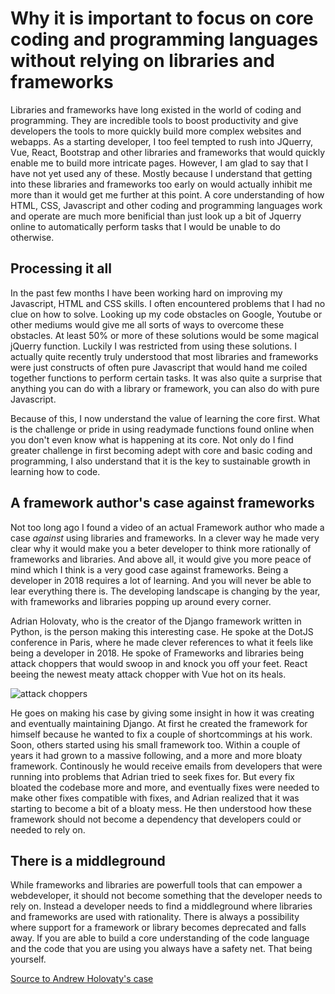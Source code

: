 # Why it is important to focus on core coding and programming languages without relying on libraries and frameworks

Libraries and frameworks have long existed in the world of coding and programming. They are incredible tools to boost productivity and give developers the tools to more quickly build more complex websites and webapps. As a starting developer, I too feel tempted to rush into JQuerry, Vue, React, Bootstrap and other libraries and frameworks that would quickly enable me to build more intricate pages. However, I am glad to say that I have not yet used any of these. Mostly because I understand that getting into these libraries and frameworks too early on would actually inhibit me more than it would get me further at this point. A core understanding of how HTML, CSS, Javascript and other coding and programming languages work and operate are much more benificial than just look up a bit of Jquerry online to automatically perform tasks that I would be unable to do otherwise.

## Processing it all

In the past few months I have been working hard on improving my Javascript, HTML and CSS skills. I often encountered problems that I had no clue on how to solve. Looking up my code obstacles on Google, Youtube or other mediums would give me all sorts of ways to overcome these obstacles. At least 50% or more of these solutions would be some magical jQuerry function. Luckily I was restricted from using these solutions. I actually quite recently truly understood that most libraries and frameworks were just constructs of often pure Javascript that would hand me coiled together functions to perform certain tasks. It was also quite a surprise that anything you can do with a library or framework, you can also do with pure Javascript. 

Because of this, I now understand the value of learning the core first. What is the challenge or pride in using readymade functions found online when you don't even know what is happening at its core. Not only do I find greater challenge in first becoming adept with core and basic coding and programming, I also understand that it is the key to sustainable growth in learning how to code. 

## A framework author's case against frameworks

Not too long ago I found a video of an actual Framework author who made a case _against_ using libraries and frameworks. In a clever way he made very clear why it would make you a beter developer to think more rationally of frameworks and libraries. And above all, it would give you more peace of mind which I think is a very good case against frameworks. Being a developer in 2018 requires a lot of learning. And you will never be able to lear everything there is. The developing landscape is changing by the year, with frameworks and libraries popping up around every corner. 

Adrian Holovaty, who is the creator of the Django framework written in Python, is the person making this interesting case. He spoke at the DotJS conference in Paris, where he made clever references to what it feels like being a developer in 2018. He spoke of Frameworks and libraries being attack choppers that would swoop in and knock you off your feet. React beeing the newest meaty attack chopper with Vue hot on its heals. 

![attack choppers](https://lh3.googleusercontent.com/RHGh0RpkFJmCetenMkKtmesbBdGMKjLUkt9M0IG1IDOF1U6NBt6eKXU-tXdKrVRBK3TG_DBdxA8gp60jRGmcMCnmz02TKZvfwFZpum6sc2wfm348tYIdU9q8PuHYjimchvcR-nvUUucxZ8kTYj6NFd3PItXJX9C1vLt6VD1tnskwzKTmeUdGrXUIZ7j2mk1RY0DxhM7obGPXJjEn8yBHHw3wFk4E4yvpA3kP3WW8HY9K4kxmpE3b8gvBw3jnvg8IQMk_gKEayAAQeUtiwhDdB7XqCVM0lvB2AeWasbbsUpneyhWmwiuVAFFc04CYe08FW2GpNHxYQSa-6EEoEWWGpC-7c5T33OMFhGh3d0hdaDBA-nSkCENdDt0JfPCNQD07-SGNqZDS0RccOspQJHpq27paMHsY1BvwCKWJQEkffdZWvJG3fXDiZAJ5_JyFyojDB7FEQZhgvIOCN8mGPYKrcU_NSc8uiAuYZjVV1O0qdMOI8pzl9aAdSHmVRpw0tOL7d4ACtWTcu_uEgHTa89wE2gwTZIZ9yqO8wEKk8UDuVF1c4ulQNUysBAXA7CiLY9AdA7iMWcqk-X-nLi0Oe-H2wbWk7BxwYMUQGd7Cskw=w1440-h606-no)

He goes on making his case by giving some insight in how it was creating and eventually maintaining Django. At first he created the framework for himself because he wanted to fix a couple of shortcommings at his work. Soon, others started using his small framework too. Within a couple of years it had grown to a massive following, and a more and more bloaty framework. Continously he would receive emails from developers that were running into problems that Adrian tried to seek fixes for. But every fix bloated the codebase more and more, and eventually fixes were needed to make other fixes compatible with fixes, and Adrian realized that it was starting to become a bit of a bloaty mess. He then understood how these framework should not become a dependency that developers could or needed to rely on. 

## There is a middleground

While frameworks and libraries are powerfull tools that can empower a webdeveloper, it should not become something that the developer needs to rely on. Instead a developer needs to find a middleground where libraries and frameworks are used with rationality. There is always a possibility where support for a framework or library becomes deprecated and falls away. If you are able to build a core understanding of the code language and the code that you are using you always have a safety net. That being yourself.

[Source to Andrew Holovaty's case](https://www.youtube.com/watch?time_continue=760&v=VvOsegaN9Wk)

